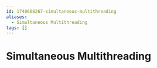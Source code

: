 ```yaml
---
id: 1740668267-simultaneous-multithreading
aliases:
  - Simultaneous Multithreading
tags: []
---
```


# Simultaneous Multithreading
